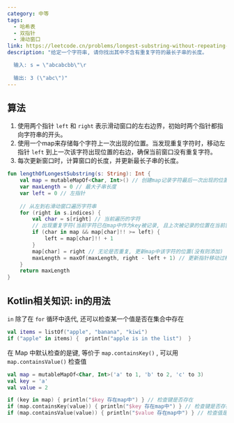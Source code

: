 ```yaml
---
category: 中等
tags:
  - 哈希表
  - 双指针
  - 滑动窗口
link: https://leetcode.cn/problems/longest-substring-without-repeating-characters/
description: "给定一个字符串, 请你找出其中不含有重复字符的最长子串的长度。

  输入: s = \"abcabcbb\"\r
  
  输出: 3 (\"abc\")"
---
```


## 算法

1. 使用两个指针 `left` 和 `right` 表示滑动窗口的左右边界，初始时两个指针都指向字符串的开头。
2. 使用一个map来存储每个字符上一次出现的位置。当发现重复字符时，移动左指针 `left` 到上一次该字符出现位置的右边，确保当前窗口没有重复字符。
3. 每次更新窗口时，计算窗口的长度，并更新最长子串的长度。
```Kotlin
fun lengthOfLongestSubstring(s: String): Int {  
    val map = mutableMapOf<Char, Int>() // 创建map记录字符最后一次出现的位置(字符, 索引)  
    var maxLength = 0 // 最大子串长度  
    var left = 0 // 左指针  
  
    // 从左到右滑动窗口遍历字符串  
    for (right in s.indices) {  
        val char = s[right] // 当前遍历的字符  
        // 出现重复字符(当前字符已在map中作为key被记录, 且上次被记录的位置在当前窗口内), 则更新左指针位置为上次出现的位置+1  
        if (char in map && map[char]!! >= left) {  
            left = map[char]!! + 1  
        }  
        map[char] = right // 无论是否重复, 更新map中该字符的位置(没有则添加)  
        maxLength = maxOf(maxLength, right - left + 1) // 更新指针移动过程中最大子串长度  
    }  
    return maxLength  
}
```


## Kotlin相关知识: in的用法

`in` 除了在 `for` 循环中迭代, 还可以检查某一个值是否在集合中存在
```Kotlin
val items = listOf("apple", "banana", "kiwi")  
if ("apple" in items) {  println("apple is in the list")  }
```

在 Map 中默认检查的是键, 等价于 `map.containsKey()` , 可以用 `map.containsValue()` 检查值
```Kotlin
val map = mutableMapOf<Char, Int>('a' to 1, 'b' to 2, 'c' to 3)
val key = 'a' 
val value = 2 

if (key in map) { println("$key 存在map中") } // 检查键是否存在  
if (map.containsKey(value)) { println("$key 存在map中") } // 检查键是否存在  
if (map.containsValue(value)) { println("$value 存在map中") } // 检查值是否存在 
```
